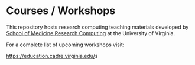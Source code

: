 # Courses / Workshops

This repository hosts research computing teaching materials developed by [School of Medicine Research Computing](https://somrc.virginia.edu/) at the University of Virginia. 

For a complete list of upcoming workshops visit:

<https://education.cadre.virginia.edu/>s


